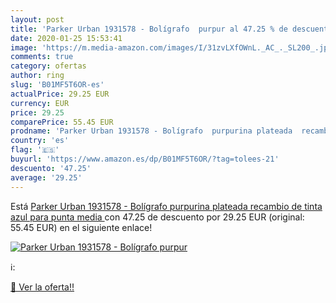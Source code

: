 ```yaml
---
layout: post
title: 'Parker Urban 1931578 - Bolígrafo  purpur al 47.25 % de descuento'
date: 2020-01-25 15:53:41
image: 'https://m.media-amazon.com/images/I/31zvLXfOWnL._AC_._SL200_.jpg'
comments: true
category: ofertas
author: ring
slug: 'B01MF5T6OR-es'
actualPrice: 29.25 EUR
currency: EUR
price: 29.25
comparePrice: 55.45 EUR
prodname: 'Parker Urban 1931578 - Bolígrafo  purpurina plateada  recambio de tinta azul para punta media '
country: 'es'
flag: '🇪🇸'
buyurl: 'https://www.amazon.es/dp/B01MF5T6OR/?tag=tolees-21'
descuento: '47.25'
average: '29.25'
---
```


Está [Parker Urban 1931578 - Bolígrafo  purpurina plateada  recambio de tinta azul para punta media ](https://www.amazon.es/dp/B01MF5T6OR/?tag=tolees-21) con 47.25 de descuento por 29.25 EUR (original: 55.45 EUR) en el siguiente enlace!

[![Parker Urban 1931578 - Bolígrafo  purpur](https://m.media-amazon.com/images/I/31zvLXfOWnL._AC_._SL200_.jpg)](https://www.amazon.es/dp/B01MF5T6OR/?tag=tolees-21)

ℹ️:


[🛒 Ver la oferta!!](https://www.amazon.es/dp/B01MF5T6OR/?tag=tolees-21)
